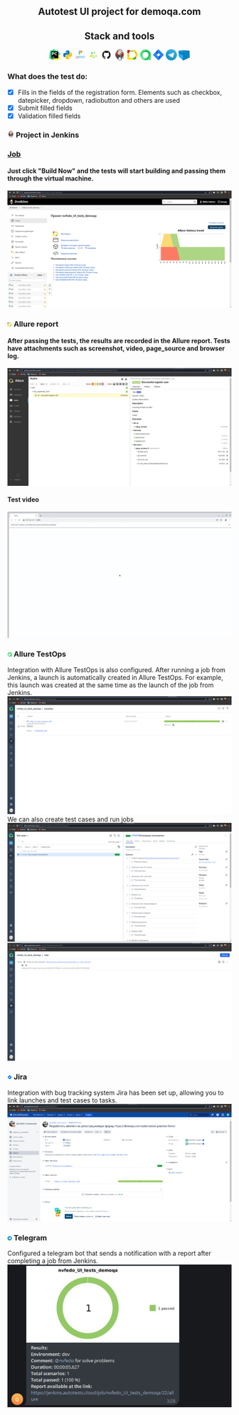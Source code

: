 <h2 align="center">Autotest UI project for demoqa.com</h2>

<h2 align="center">Stack and tools</h2>

<p  align="center">
  <code><img width="5%" title="Pycharm" src="attach/logo/pycharm.png"></code>
  <code><img width="5%" title="Python" src="attach/logo/python.png"></code>
  <code><img width="5%" title="Pytest" src="attach/logo/pytest.png"></code>
  <code><img width="5%" title="Selene" src="attach/logo/selene.png"></code>
  <code><img width="5%" title="GitHub" src="attach/logo/github.png"></code>
  <code><img width="5%" title="Jenkins" src="attach/logo/jenkins.png"></code>
  <code><img width="5%" title="Allure Report" src="attach/logo/allure_report.png"></code>
  <code><img width="5%" title="Allure TestOps" src="attach/logo/allure_testops.png"></code>
  <code><img width="5%" title="Jira" src="attach/logo/jira.png"></code>
  <code><img width="5%" title="Telegram" src="attach/logo/telegram.png"></code>
    <code><img width="5%" title="Telegram" src="attach/logo/selenoid.png"></code>
</p>

### What does the test do:
- [x] Fills in the fields of the registration form. Elements such as checkbox, datepicker, dropdown, radiobutton and others are used
- [x] Submit filled fields
- [x] Validation filled fields

### <img width="3%" title="Jenkins" src="attach/logo/jenkins.png"> Project in Jenkins

### [Job](https://jenkins.autotests.cloud/job/nvfedo_UI_tests_demoqa/)

#### Just click "Build Now" and the tests will start building and passing them through the virtual machine.
![Screen](attach/screenshots/jenkins_main.png)

### <img width="2%" title="Allure Report" src="attach/logo/allure_report.png"> Allure report

#### After passing the tests, the results are recorded in the Allure report. Tests have attachments such as screenshot, video, page_source and browser log.
![Screen](attach/screenshots/allure_report.png)

#### Test video
![Screen](attach/video/fill_practice_form.gif)

### <img width="2%" title="Allure TestOps" src="attach/logo/allure_testops.png"> Allure TestOps

Integration with Allure TestOps is also configured. After running a job from Jenkins, a launch is automatically created in Allure TestOps.
For example, this launch was created at the same time as the launch of the job from Jenkins.
![Screen](attach/screenshots/launches.png)
We can also create test cases and run jobs
![Screen](attach/screenshots/testcase.png)
![Screen](attach/screenshots/job.png)

### <img width="2%" title="Jira " src="attach/logo/jira.png"> Jira 
Integration with bug tracking system Jira has been set up, allowing you to link launches and test cases to tasks.
![Screen](attach/screenshots/jira.png)

### <img width="2%" title="Telegram" src="attach/logo/telegram.png"> Telegram
Configured a telegram bot that sends a notification with a report after completing a job from Jenkins.
![Screen](attach/screenshots/telegram_notification.png)
